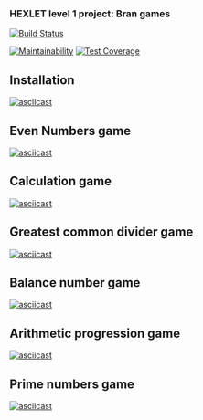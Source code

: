 ### HEXLET level 1 project: Bran games
[![Build Status](https://travis-ci.org/ElHexio/project-lvl1-s360.svg?branch=master)](https://travis-ci.org/ElHexio/project-lvl1-s360)

[![Maintainability](https://api.codeclimate.com/v1/badges/e9e368ae8ccb7876e11e/maintainability)](https://codeclimate.com/github/ElHexio/project-lvl1-s360/maintainability)
[![Test Coverage](https://api.codeclimate.com/v1/badges/e9e368ae8ccb7876e11e/test_coverage)](https://codeclimate.com/github/ElHexio/project-lvl1-s360/test_coverage)

## Installation
[![asciicast](https://asciinema.org/a/t4czJfIttz0LKHz7Krq0q3rEK.png)](https://asciinema.org/a/t4czJfIttz0LKHz7Krq0q3rEK)

## Even Numbers game
[![asciicast](https://asciinema.org/a/HLtUZTcrZmlYLxeaFDZNsYGWe.png)](https://asciinema.org/a/HLtUZTcrZmlYLxeaFDZNsYGWe)

## Calculation game
[![asciicast](https://asciinema.org/a/HrYodOzfuimXZIbVNXEPeGaH7.png)](https://asciinema.org/a/HrYodOzfuimXZIbVNXEPeGaH7)

## Greatest common divider game
[![asciicast](https://asciinema.org/a/Wf7LcbwPC43NDNmHkJni2kg46.png)](https://asciinema.org/a/Wf7LcbwPC43NDNmHkJni2kg46)

## Balance number game
[![asciicast](https://asciinema.org/a/h1RtXfSm1k11UeqTYF2mu8hp7.png)](https://asciinema.org/a/h1RtXfSm1k11UeqTYF2mu8hp7)

## Arithmetic progression game
[![asciicast](https://asciinema.org/a/AHUzzsOgPvBUomeFC06hwrQDW.png)](https://asciinema.org/a/AHUzzsOgPvBUomeFC06hwrQDW)

## Prime numbers game
[![asciicast](https://asciinema.org/a/P7k9pwpIHDP9Fv5XHkc6JDeUR.png)](https://asciinema.org/a/P7k9pwpIHDP9Fv5XHkc6JDeUR)

